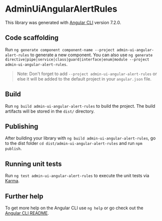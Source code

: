 # AdminUiAngularAlertRules

This library was generated with [Angular CLI](https://github.com/angular/angular-cli) version 7.2.0.

## Code scaffolding

Run `ng generate component component-name --project admin-ui-angular-alert-rules` to generate a new component. You can also use `ng generate directive|pipe|service|class|guard|interface|enum|module --project admin-ui-angular-alert-rules`.
> Note: Don't forget to add `--project admin-ui-angular-alert-rules` or else it will be added to the default project in your `angular.json` file. 

## Build

Run `ng build admin-ui-angular-alert-rules` to build the project. The build artifacts will be stored in the `dist/` directory.

## Publishing

After building your library with `ng build admin-ui-angular-alert-rules`, go to the dist folder `cd dist/admin-ui-angular-alert-rules` and run `npm publish`.

## Running unit tests

Run `ng test admin-ui-angular-alert-rules` to execute the unit tests via [Karma](https://karma-runner.github.io).

## Further help

To get more help on the Angular CLI use `ng help` or go check out the [Angular CLI README](https://github.com/angular/angular-cli/blob/master/README.md).
